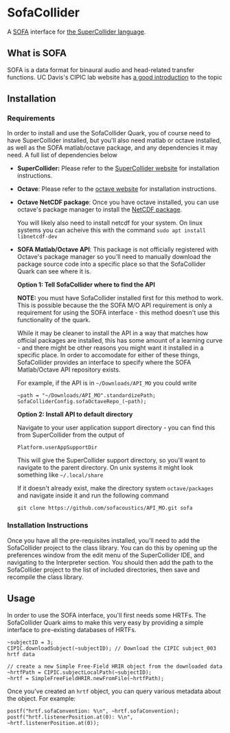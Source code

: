 # SofaCollider

A [SOFA](https://www.sofaconventions.org/mediawiki/index.php/SOFA_(Spatially_Oriented_Format_for_Acoustics))
interface for [the SuperCollider language](https://supercollider.github.io/).

## What is SOFA

SOFA is a data format for binaural audio and head-related transfer functions.
UC Davis's CIPIC lab website has
[a good introduction](https://www.ece.ucdavis.edu/cipic/spatial-sound/) to the
topic

## Installation

### Requirements

In order to install and use the SofaCollider Quark, you of course need to have
SuperCollider installed, but you'll also need matlab or octave installed,
as well as the SOFA matlab/octave package, and any dependencies it may need.
A full list of dependencies below

- **SuperCollider:** Please refer to the
  [SuperCollider website](https://supercollider.github.io/downloads) for
  installation instructions.

- **Octave**: Please refer to the
  [octave website](https://www.gnu.org/software/octave/download) for
  installation instructions.

- **Octave NetCDF package**: Once you have octave installed, you can use
  octave's package manager to install the
  [NetCDF package](https://octave.sourceforge.io/netcdf/index.html).

  You will likely also need to install netcdf for your system. On linux systems
  you can acheive this with the command `sudo apt install libnetcdf-dev`

- **SOFA Matlab/Octave API**: This package is not officially registered with
  Octave's package manager so you'll need to manually download the package
  source code into a specific place so that the SofaCollider Quark can see
  where it is.

  **Option 1: Tell SofaCollider where to find the API**

  **NOTE:** you must have SofaCollider installed first for this method to work.
  This is possible because the the SOFA M/O API requirement is only a
  requirement for using the SOFA interface - this method doesn't use this
  functionality of the quark.

  While it may be cleaner to install the API in a way that matches how official
  packages are installed, this has some amount of a learning curve - and there
  might be other reasons you might want it installed in a specific place. In
  order to accomodate for either of these things, SofaCollider provides an
  interface to specify where the SOFA Matlab/Octave API repository exists.

  For example, if the API is in `~/Downloads/API_MO` you could write

  ```
  ~path = "~/Downloads/API_MO".standardizePath;
  SofaColliderConfig.sofaOctaveRepo_(~path);
  ```

  **Option 2: Install API to default directory**

  Navigate to your user application support directory - you can find this
  from SuperCollider from the output of

  `Platform.userAppSupportDir`

  This will give the SuperCollider support directory, so you'll want to navigate
  to the parent directory. On unix systems it might look something like
  `~/.local/share`

  If it doesn't already exist, make the directory system `octave/packages` and
  navigate inside it and run the following command

  `git clone https://github.com/sofacoustics/API_MO.git sofa`

### Installation Instructions

Once you have all the pre-requisites installed, you'll need to add the
SofaCollider project to the class library. You can do this by opening up the
preferences window from the edit menu of the SuperCollider IDE, and navigating
to the Interpreter section. You should then add the path to the SofaCollider
project to the list of included directories, then save and recompile the class
library.

## Usage

In order to use the SOFA interface, you'll first needs some HRTFs. The
SofaCollider Quark aims to make this very easy by providing a simple interface
to pre-existing databases of HRTFs.

```
~subjectID = 3;
CIPIC.downloadSubject(~subjectID); // Download the CIPIC subject_003 hrtf data

// create a new Simple Free-Field HRIR object from the downloaded data
~hrtfPath = CIPIC.subjectLocalPath(~subjectID);
~hrtf = SimpleFreeFieldHRIR.newFromFile(~hrtfPath);
```

Once you've created an `hrtf` object, you can query various metadata about the
object. For example:

```
postf("hrtf.sofaConvention: %\n", ~hrtf.sofaConvention);
postf("hrtf.listenerPosition.at(0): %\n", ~hrtf.listenerPosition.at(0));
```
